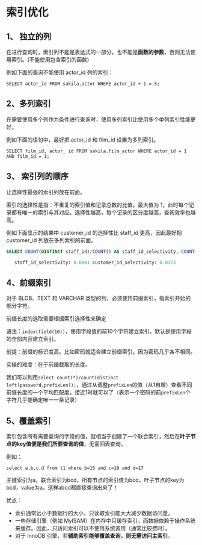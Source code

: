 # 索引优化

## 1、 独立的列

在进行查询时，索引列不能是表达式的一部分，也不能是**函数的参数**，否则无法使用索引。(不能使用包含索引的函数)

例如下面的查询不能使用 actor_id 列的索引：

```sqlite
SELECT actor_id FROM sakila.actor WHERE actor_id + 1 = 5;
```



## 2、多列索引

在需要使用多个列作为条件进行查询时，使用多列索引比使用多个单列索引性能更好。

例如下面的语句中，最好把 actor_id 和 film_id 设置为多列索引。

```sqlite
SELECT film_id, actor_ id FROM sakila.film_actor WHERE actor_id = 1 AND film_id = 1;
```



## 3、 索引列的顺序

让选择性最强的索引列放在前面。

索引的选择性是指：不重复的索引值和记录总数的比值。最大值为 1，此时每个记录都有唯一的索引与其对应。选择性越高，每个记录的区分度越高，查询效率也越高。

例如下面显示的结果中 customer_id 的选择性比 staff_id 更高，因此最好把 customer_id 列放在多列索引的前面。

```sql
SELECT COUNT(DISTINCT staff_id)/COUNT() AS staff_id_selectivity, COUNT(DISTINCT customer_id)/COUNT() AS customer_id_selectivity, COUNT() FROM payment;

   staff_id_selectivity: 0.0001 customer_id_selectivity: 0.0373               COUNT(): 16049
```



## 4、前缀索引

对于 BLOB、TEXT 和 VARCHAR 类型的列，必须使用前缀索引，指索引开始的部分字符。

前缀长度的选取需要根据索引选择性来确定

语法：`index(field(10))`，使用字段值的前10个字符建立索引，默认是使用字段的全部内容建立索引。

前提：前缀的标识度高。比如密码就适合建立前缀索引，因为密码几乎各不相同。

实操的难度：在于前缀截取的长度。

我们可以利用`select count(*)/count(distinct left(password,prefixLen));`，通过从调整`prefixLen`的值（从1自增）查看不同前缀长度的一个平均匹配度，接近1时就可以了（表示一个密码的前`prefixLen`个字符几乎能确定唯一一条记录）



## 5、覆盖索引

索引包含所有需要查询的字段的值，就相当于创建了一个联合索引，然后在**叶子节点的key值便是我们所要查询的值**，无需回表查询。

例如：

```
select a,b,c,d from t1 where b=15 and c=16 and d=17
```

主键索引为a，联合索引为bcd，所有节点的索引值为bcd，叶子节点的key为bcd，value为a，这样abcd都直接查询出来了！



优点：

- 索引通常远小于数据行的大小，只读取索引能大大减少数据访问量。
- 一些存储引擎（例如 MyISAM）在内存中只缓存索引，而数据依赖于操作系统来缓存。因此，只访问索引可以不使用系统调用（通常比较费时）。
- 对于 InnoDB 引擎，若**辅助索引能够覆盖查询，则无需访问主索引**。



